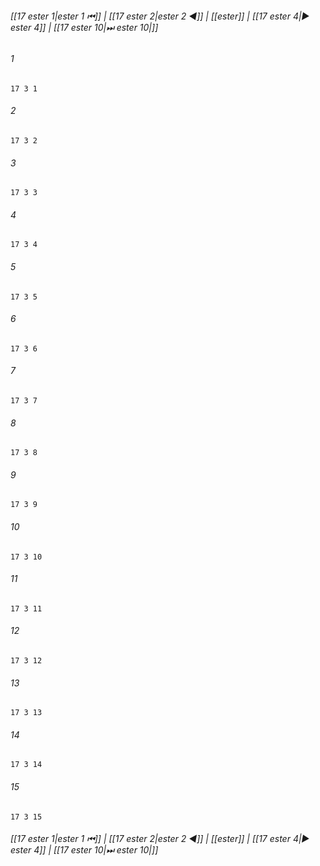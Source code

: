 
###### [[17 еster 1|еster 1 ⏮]] | [[17 еster 2|еster 2 ◀]] | [[еster]] | [[17 еster 4|▶ еster 4]] | [[17 еster 10|⏭ еster 10|]]

###### 1
``` verse
17 3 1 
```
###### 2
``` verse
17 3 2 
```
###### 3
``` verse
17 3 3 
```
###### 4
``` verse
17 3 4 
```
###### 5
``` verse
17 3 5 
```
###### 6
``` verse
17 3 6 
```
###### 7
``` verse
17 3 7 
```
###### 8
``` verse
17 3 8 
```
###### 9
``` verse
17 3 9 
```
###### 10
``` verse
17 3 10 
```
###### 11
``` verse
17 3 11 
```
###### 12
``` verse
17 3 12 
```
###### 13
``` verse
17 3 13 
```
###### 14
``` verse
17 3 14 
```
###### 15
``` verse
17 3 15 
```

###### [[17 еster 1|еster 1 ⏮]] | [[17 еster 2|еster 2 ◀]] | [[еster]] | [[17 еster 4|▶ еster 4]] | [[17 еster 10|⏭ еster 10|]]

